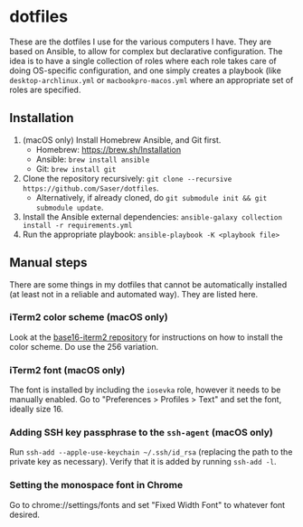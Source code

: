 # dotfiles

These are the dotfiles I use for the various computers I have. They are based on Ansible, to allow
for complex but declarative configuration. The idea is to have a single collection of roles where
each role takes care of doing OS-specific configuration, and one simply creates a playbook (like
`desktop-archlinux.yml` or `macbookpro-macos.yml` where an appropriate set of roles are specified.

## Installation

1. (macOS only) Install Homebrew Ansible, and Git first.
    - Homebrew: https://brew.sh/Installation
    - Ansible: `brew install ansible`
    - Git: `brew install git`
1. Clone the repository recursively: `git clone --recursive https://github.com/Saser/dotfiles`.
    * Alternatively, if already cloned, do `git submodule init && git submodule update`.
1. Install the Ansible external dependencies: `ansible-galaxy collection install -r requirements.yml`
1. Run the appropriate playbook: `ansible-playbook -K <playbook file>`

## Manual steps
There are some things in my dotfiles that cannot be automatically installed (at least not in a
reliable and automated way). They are listed here.

### iTerm2 color scheme (macOS only)
Look at the [base16-iterm2 repository](https://github.com/martinlindhe/base16-iterm2) for
instructions on how to install the color scheme. Do use the 256 variation.

### iTerm2 font (macOS only)
The font is installed by including the `iosevka` role, however it needs to be manually enabled. Go
to "Preferences > Profiles > Text" and set the font, ideally size 16.

### Adding SSH key passphrase to the `ssh-agent` (macOS only)
Run `ssh-add --apple-use-keychain ~/.ssh/id_rsa` (replacing the path to the private key as necessary). Verify that it
is added by running `ssh-add -l`.

### Setting the monospace font in Chrome
Go to chrome://settings/fonts and set "Fixed Width Font" to whatever font desired.
